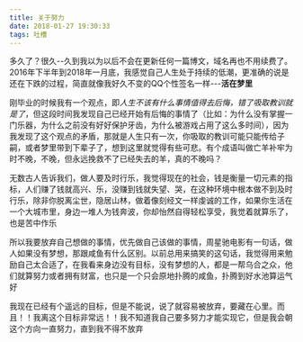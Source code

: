```yaml
---
title: 关于努力
date: 2018-01-27 19:30:33
tags: 吐槽
---
```


多久了？很久--久到我以为以后不会在更新任何一篇博文，域名再也不用续费了。2016年下半年到2018年一月底，我感觉自己人生处于持续的低潮，更准确的说是还在下跌的过程，简直就像我好久不变的QQ个性签名一样---**活在梦里**
<!--more-->

刚毕业的时候我有一个观点，即*人生不该有什么事情值得去后悔，错了吸取教训就是了*，但这段时间我发现自己已经开始有后悔的事情了（比如：为什么没有掌握一门乐器，为什么之前没有好好保护牙齿，为什么被游戏占用了这么多时间），因为我发现了这个观点的矛盾，那就是人生只有一次，你吸取的教训可能只能传给子嗣，或者梦里带到下辈子了，想到这里就觉得有些可悲。有个成语叫做亡羊补牢为时不晚，不晚，但永远挽救不了已经失去的羊，真的不晚吗？


无数古人告诉我们，做人要及时行乐，我觉得现在的社会，钱是衡量一切元素的指标，人们赚了钱就高兴、乐，没赚到钱就失望、哭，在这种环境中根本做不到及时行乐，除非你脱离尘世，隐居山林，做着像刻经文一样虔诚的工作，如果你生活在一个大城市里，身边一堆人为钱奔波，你却怡然自得轻松享受，我觉着就算乐了，也是苦中作乐


所以我要放弃自己想做的事情，优先做自己该做的事情，周星驰电影有一句话，做人如果没有梦想，那跟咸鱼有什么区别。以前总用来搞笑的这句话，我觉得用来勉励自己太合适了，在我看来身边没有目标，没有梦想的人，都是一帮乌合之众，他们就算努力或者拥有财富，也只是一个只会原地扑腾的咸鱼，扑腾到好水池算运气好


我现在已经有个遥远的目标，但是不能说，说了就容易被放弃，要藏在心里。而且！！我离这个目标非常远！！我不知道我自己要多努力才能实现它，但是我会朝这个方向一直努力，直到我不得不放弃